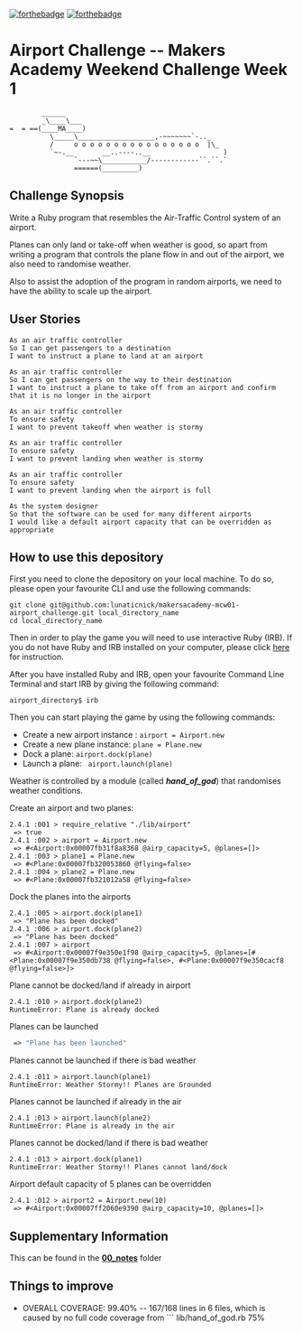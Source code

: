 [![forthebadge](http://forthebadge.com/images/badges/made-with-ruby.svg)](http://forthebadge.com) [![forthebadge](http://forthebadge.com/images/badges/uses-git.svg)](http://forthebadge.com)

# Airport Challenge -- Makers Academy Weekend Challenge Week 1

```
        ______
        _\____\___
=  = ==(____MA____)
          \_____\___________________,-~~~~~~~`-.._
          /     o o o o o o o o o o o o o o o o  |\_
          `~-.__       __..----..__                  )
                `---~~\___________/------------``.``.`
                ======(_________)

```

## Challenge Synopsis
Write a Ruby program that resembles the Air-Traffic Control system of an airport.

Planes can only land or take-off when weather is good, so apart from writing a program that controls the plane flow in and out of the airport, we also need to randomise weather.

Also to assist the adoption of the program in random airports, we need to have the ability to scale up the airport.

## User Stories
```
As an air traffic controller
So I can get passengers to a destination
I want to instruct a plane to land at an airport
```
```
As an air traffic controller
So I can get passengers on the way to their destination
I want to instruct a plane to take off from an airport and confirm that it is no longer in the airport
```
```
As an air traffic controller
To ensure safety
I want to prevent takeoff when weather is stormy
```
```
As an air traffic controller
To ensure safety
I want to prevent landing when weather is stormy
```
```
As an air traffic controller
To ensure safety
I want to prevent landing when the airport is full
```
```
As the system designer
So that the software can be used for many different airports
I would like a default airport capacity that can be overridden as appropriate
```

## How to use this depository
First you need to clone the depository on your local machine. To do so, please open your favourite CLI and use the following commands:

```
git clone git@github.com:lunaticnick/makersacademy-mcw01-airport_challenge.git local_directory_name
cd local_directory_name
```

Then in order to play the game you will need to use interactive Ruby (IRB). If you do not have Ruby and IRB installed on your computer, please click [here](https://www.ruby-lang.org/en/documentation/quickstart/) for instruction.

After you have installed Ruby and IRB, open your favourite Command Line Terminal and start IRB by giving the following command:

```
airport_directory$ irb
```

Then you can start playing the game by using the following commands:

- Create a new airport instance : ```airport = Airport.new```
- Create a new plane instance: ```plane = Plane.new```
- Dock a plane:  ```airport.dock(plane)```
- Launch a plane: ``` airport.launch(plane)```

Weather is controlled by a module (called ***hand_of_god***) that randomises weather conditions.

Create an airport and two planes:
```
2.4.1 :001 > require_relative "./lib/airport"
 => true
2.4.1 :002 > airport = Airport.new
 => #<Airport:0x00007fb31f8a8368 @airp_capacity=5, @planes=[]>
2.4.1 :003 > plane1 = Plane.new
 => #<Plane:0x00007fb320053860 @flying=false>
2.4.1 :004 > plane2 = Plane.new
 => #<Plane:0x00007fb321012a58 @flying=false>
```

Dock the planes into the airports
```
2.4.1 :005 > airport.dock(plane1)
 => "Plane has been docked"
2.4.1 :006 > airport.dock(plane2)
 => "Plane has been docked"
2.4.1 :007 > airport
 => #<Airport:0x00007f9e350e1f98 @airp_capacity=5, @planes=[#<Plane:0x00007f9e350db738 @flying=false>, #<Plane:0x00007f9e350cacf8 @flying=false>]>
```

Plane cannot be docked/land if already in airport
```
2.4.1 :010 > airport.dock(plane2)
RuntimeError: Plane is already docked
```

Planes can be launched
```2.4.1 :011 > airport.launch(plane2)
 => "Plane has been launched"
```

Planes cannot be launched if there is bad weather
```
2.4.1 :011 > airport.launch(plane1)
RuntimeError: Weather Stormy!! Planes are Grounded
```

Planes cannot be launched if already in the air
```
2.4.1 :013 > airport.launch(plane2)
RuntimeError: Plane is already in the air

```


Planes cannot be docked/land if there is bad weather
```
2.4.1 :013 > airport.dock(plane1)
RuntimeError: Weather Stormy!! Planes cannot land/dock
```

Airport default capacity of 5 planes can be overridden
```
2.4.1 :012 > airport2 = Airport.new(10)
 => #<Airport:0x00007ff2060e9390 @airp_capacity=10, @planes=[]>
```





## Supplementary Information
  This can be found in the **[00_notes](https://github.com/lunaticnick/airport_challenge/tree/master/00_notes)** folder

## Things to improve

* OVERALL COVERAGE:  99.40% -- 167/168 lines in 6 files, which is caused by no full code coverage from  ```
 lib/hand_of_god.rb 75%
 ```
